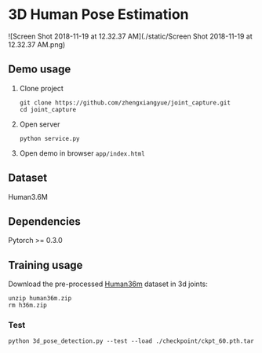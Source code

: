 # 3D Human Pose Estimation

![Screen Shot 2018-11-19 at 12.32.37 AM](./static/Screen Shot 2018-11-19 at 12.32.37 AM.png)

## Demo usage

1. Clone project

   ```
   git clone https://github.com/zhengxiangyue/joint_capture.git
   cd joint_capture
   ```

2. Open server

   ```
   python service.py
   ```

3. Open demo in browser `app/index.html`

## Dataset

Human3.6M
## Dependencies
Pytorch >= 0.3.0
## Training usage
Download the pre-processed [Human36m](https://drive.google.com/file/d/1IbVK2fXcr77JyI_ntyRV6OvoLwoMSq3a/view) dataset in 3d joints:

```
unzip human36m.zip
rm h36m.zip
```

### Test
`python 3d_pose_detection.py --test --load ./checkpoint/ckpt_60.pth.tar`





